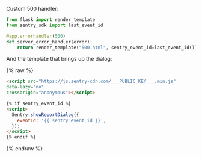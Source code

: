 Custom 500 handler:

```python
from flask import render_template
from sentry_sdk import last_event_id

@app.errorhandler(500)
def server_error_handler(error):
    return render_template("500.html", sentry_event_id=last_event_id()), 500
```

And the template that brings up the dialog:

{% raw %}
```html
<script src="https://js.sentry-cdn.com/___PUBLIC_KEY___.min.js"  
data-lazy="no"
crossorigin="anonymous"></script>

{% if sentry_event_id %}
<script>
  Sentry.showReportDialog({
    eventId: '{{ sentry_event_id }}',
  });
</script>
{% endif %}
```
{% endraw %}
